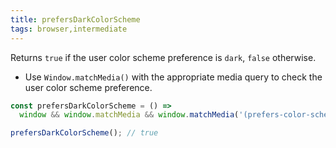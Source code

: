 ```yaml
---
title: prefersDarkColorScheme
tags: browser,intermediate
---
```


Returns `true` if the user color scheme preference is `dark`, `false` otherwise.

- Use `Window.matchMedia()` with the appropriate media query to check the user color scheme preference.

```js
const prefersDarkColorScheme = () =>
  window && window.matchMedia && window.matchMedia('(prefers-color-scheme: dark)').matches;
```

```js
prefersDarkColorScheme(); // true
```
